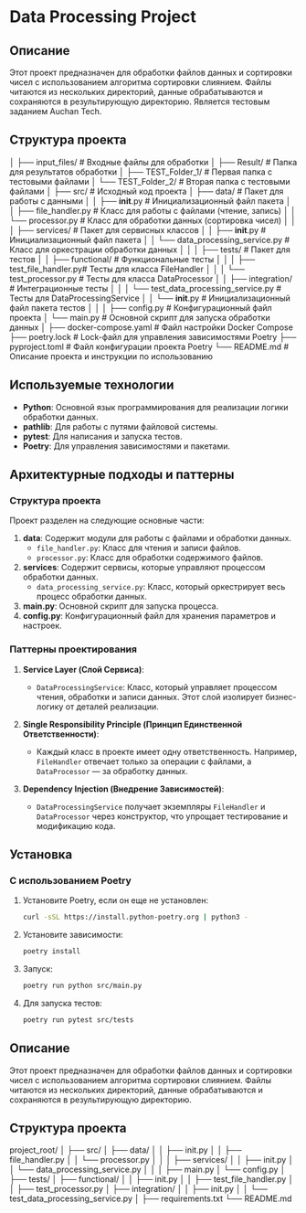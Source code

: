 # Data Processing Project

## Описание

Этот проект предназначен для обработки файлов данных и сортировки чисел с использованием алгоритма сортировки слиянием. Файлы читаются из нескольких директорий, данные обрабатываются и сохраняются в результирующую директорию.
Является тестовым заданием Auchan Tech.

## Структура проекта

│
├── input_files/                    # Входные файлы для обработки
│   ├── Result/                     # Папка для результатов обработки
│   ├── TEST_Folder_1/              # Первая папка с тестовыми файлами
│   └── TEST_Folder_2/              # Вторая папка с тестовыми файлами
│
├── src/                            # Исходный код проекта
│   ├── data/                       # Пакет для работы с данными
│   │   ├── __init__.py             # Инициализационный файл пакета
│   │   ├── file_handler.py         # Класс для работы с файлами (чтение, запись)
│   │   └── processor.py            # Класс для обработки данных (сортировка чисел)
│   │
│   ├── services/                   # Пакет для сервисных классов
│   │   ├── __init__.py             # Инициализационный файл пакета
│   │   └── data_processing_service.py # Класс для оркестрации обработки данных
│   │
│   ├── tests/                      # Пакет для тестов
│   │   ├── functional/             # Функциональные тесты
│   │   │   ├── test_file_handler.py# Тесты для класса FileHandler
│   │   │   └── test_processor.py   # Тесты для класса DataProcessor
│   │   ├── integration/            # Интеграционные тесты
│   │   │   └── test_data_processing_service.py # Тесты для DataProcessingService
│   │   └── __init__.py             # Инициализационный файл пакета тестов
│   │
│   ├── config.py                   # Конфигурационный файл проекта
│   └── main.py                     # Основной скрипт для запуска обработки данных
│
├── docker-compose.yaml             # Файл настройки Docker Compose
├── poetry.lock                     # Lock-файл для управления зависимостями Poetry
├── pyproject.toml                  # Файл конфигурации проекта Poetry
└── README.md                       # Описание проекта и инструкции по использованию


## Используемые технологии

- **Python**: Основной язык программирования для реализации логики обработки данных.
- **pathlib**: Для работы с путями файловой системы.
- **pytest**: Для написания и запуска тестов.
- **Poetry**: Для управления зависимостями и пакетами.


## Архитектурные подходы и паттерны

### Структура проекта

Проект разделен на следующие основные части:

1. **data**: Содержит модули для работы с файлами и обработки данных.
   - `file_handler.py`: Класс для чтения и записи файлов.
   - `processor.py`: Класс для обработки содержимого файлов.
2. **services**: Содержит сервисы, которые управляют процессом обработки данных.
   - `data_processing_service.py`: Класс, который оркестрирует весь процесс обработки данных.
3. **main.py**: Основной скрипт для запуска процесса.
4. **config.py**: Конфигурационный файл для хранения параметров и настроек.

### Паттерны проектирования

1. **Service Layer (Слой Сервиса)**:
   - `DataProcessingService`: Класс, который управляет процессом чтения, обработки и записи данных. Этот слой изолирует бизнес-логику от деталей реализации.

2. **Single Responsibility Principle (Принцип Единственной Ответственности)**:
   - Каждый класс в проекте имеет одну ответственность. Например, `FileHandler` отвечает только за операции с файлами, а `DataProcessor` — за обработку данных.

3. **Dependency Injection (Внедрение Зависимостей)**:
   - `DataProcessingService` получает экземпляры `FileHandler` и `DataProcessor` через конструктор, что упрощает тестирование и модификацию кода.

## Установка

### С использованием Poetry

1. Установите Poetry, если он еще не установлен:
    ```sh
    curl -sSL https://install.python-poetry.org | python3 -
    ```

2. Установите зависимости:
    ```sh
    poetry install
    ```
3. Запуск:

    ```sh
    poetry run python src/main.py
    ```
4. Для запуска тестов:
    ```sh
    poetry run pytest src/tests
    ```
## Описание

Этот проект предназначен для обработки файлов данных и сортировки чисел с использованием алгоритма сортировки слиянием. Файлы читаются из нескольких директорий, данные обрабатываются и сохраняются в результирующую директорию.

## Структура проекта

project_root/
│
├── src/
│ ├── data/
│ │ ├── init.py
│ │ ├── file_handler.py
│ │ └── processor.py
│ │
│ ├── services/
│ │ ├── init.py
│ │ └── data_processing_service.py
│ │
│ ├── main.py
│ └── config.py
│
├── tests/
│ ├── functional/
│ │ ├── init.py
│ │ ├── test_file_handler.py
│ │ ├── test_processor.py
│ ├── integration/
│ │ ├── init.py
│ │ └── test_data_processing_service.py
│
├── requirements.txt
└── README.md

